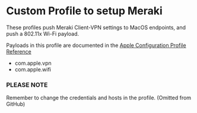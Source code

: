 # Custom Profile to setup Meraki

These profiles push Meraki Client-VPN settings to MacOS endpoints, and push a 802.11x Wi-Fi payload.

Payloads in this profile are documented in the [Apple Configuration Profile Reference](https://developer.apple.com/business/documentation/Configuration-Profile-Reference.pdf)

- com.apple.vpn
- com.apple.wifi


### PLEASE NOTE
Remember to change the credentials and hosts in the profile. (Omitted from GitHub)